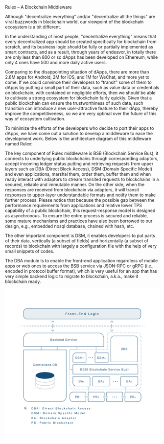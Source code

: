 Rulex – A Blockchain Middleware

Although "decentralize everything" and/or "decentralize all the things" are viral buzzwords in blockchain world, our viewpoint of the blockchain ecosystem is a bit different.

In the understanding of most people, "decentralize everything" means that every decentralized app should be created specifically for blockchain from scratch, and its business logic should be fully or partially implemented as smart contracts, and as a result, through years of endeavor, in totally there are only less than 800 or so dApps has been developed on Ethereum, while only 4 ones have 500 and more daily active users.  

Comparing to the disappointing situation of dApps, there are more than 2.8M apps for Android, 2M for iOS, and 1M for WeChat, and more yet to come.  If we could convince their developers to “transit” some of them to dApps by putting a small part of their data, such as value data or credentials on blockchain, with contained or negligible efforts, then we should be able to cultivate a strong ecosystem for blockchain fairly quickly.  Given that a public blockchain can ensure the trustworthiness of such data, such transition can introduce a new user-attractive feature to their dApp, thereby improve the competitiveness, so we are very optimal over the future of this way of ecosystem cultivation.

To minimize the efforts of the developers who decide to port their apps to dApps, we have come out a solution to develop a middleware to ease the development work. Below is the architecture diagram of this middleware named Rulex:


The key component of Rulex middleware is BSB (Blockchain Service Bus), it connects to underlying public blockchains through corresponding adaptors, accept incoming ledger status putting and retrieving requests from upper layers such as DBA (Direct Block Access), DSM (Domain Specific Model) and even applications, marshal them, order them, buffer them and when ready interact with adaptors to stream transited requests to blockchains in a secured, reliable and immutable manner. On the other side, when the responses are received from blockchain via adaptors, it will transit responses to upper-layer understandable formats and notify them to make further process.  Please notice that because the possible gap between the performance requirements from applications and relative lower TPS capability of a public blockchain, this request-response model is designed as asynchronous. To ensure the entire process is secured and reliable, some mature mechanisms and practices have also been borrowed to our design, e.g., embedded nosql database, chained with hash, etc.

The other important component is DSM, it enables developers to put parts of their data, vertically (a subset of fields) and horizontally (a subset of records) to blockchain with largely a configuration file with the help of very small snippets of codes.

The DBA module Is to enable the front-end application regardless of mobile apps or web ones to access the BSB service via JSON-RPC or gRPC (i.e., encoded in protocol buffer format), which is very useful for an app that has very simple backend logic to migrate to blockchain, a.k.a., make it blockchain ready.


![image](https://github.com/rulex-bmw/BMW/blob/master/picture/190254304704775365.png)
